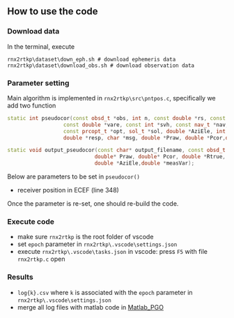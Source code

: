 ## How to use the code

### Download data

In the terminal, execute

```shell
rnx2rtkp\dataset\down_eph.sh # download ephemeris data
rnx2rtkp\dataset\download_obs.sh # download observation data
```

### Parameter setting

Main algorithm is implemented in `rnx2rtkp\src\pntpos.c`, specifically we add two function

```c++
static int pseudocor(const obsd_t *obs, int n, const double *rs, const double *dts,
                  const double *vare, const int *svh, const nav_t *nav,
                  const prcopt_t *opt, sol_t *sol, double *AziEle, int *vsat,
                  double *resp, char *msg, double *Praw, double *Pcor,double *Rtrue, double *measVar);

static void output_pseudocor(const char* output_filename, const obsd_t *obs, int n, double* rs, 
                            double* Praw, double* Pcor, double *Rtrue,
                            double *AziEle,double *measVar);
```

Below are parameters to be set in `pseudocor()`

- receiver position in ECEF (line 348) 

Once the parameter is re-set, one should re-build the code.

### Execute code

- make sure `rnx2rtkp` is the root folder of vscode
- set `epoch` parameter in `rnx2rtkp\.vscode\settings.json`
- execute `rnx2rtkp\.vscode\tasks.json` in vscode:  press `F5` with file `rnx2rtkp.c` open

### Results

- `log{k}.csv` where `k` is associated with the `epoch` parameter in `rnx2rtkp\.vscode\settings.json`
- merge all log files with matlab code in [Matlab_PGO](https://github.com/JasonYanxx/Matlab_PGO)